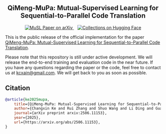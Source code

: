 <h2 align="center">
  QiMeng-MuPa: Mutual-Supervised Learning for Sequential-to-Parallel Code Translation
</h2>

<p align="center">
  <a href="https://arxiv.org/abs/2506.11153">
    <img
      src="https://img.shields.io/badge/Paper-Arxiv-red?logo=arxiv&logoColor=red"
      alt="MuSL Paper on arXiv"
    />
  </a>
  &nbsp;&nbsp;
  <a href="https://huggingface.co/collections/kcxain/qimeng-mupa">
    <img 
        src="https://img.shields.io/badge/QiMeng--MuPa-Hugging%20Face-orange?logo=huggingface&logoColor=yellow" 
        alt="Collections on Hugging Face"
    />
  </a>
</p>

This is the public release of the official implementation for the paper [QiMeng-MuPa: Mutual-Supervised Learning for Sequential-to-Parallel Code Translation](https://arxiv.org/abs/2506.11153).

Please note that this repository is still under active development. We will release the end-to-end training and evaluation code in the near future. If you have any questions regarding the paper or the code, feel free to contact us at kcxain@gmail.com. We will get back to you as soon as possible.


## Citation

```bibtex
@article{ke2025mupa,
    title={QiMeng-MuPa: Mutual-Supervised Learning for Sequential-to-Parallel Code Translation}, 
    author={Changxin Ke and Rui Zhang and Shuo Wang and Li Ding and Guangli Li and Yuanbo Wen and Shuoming Zhang and Ruiyuan Xu and Jin Qin and Jiaming Guo and Chenxi Wang and Ling Li and Qi Guo and Yunji Chen},
    journal={arXiv preprint arxiv:2506.11153},
    year={2025},
    url={https://arxiv.org/abs/2506.11153}, 
}
```
